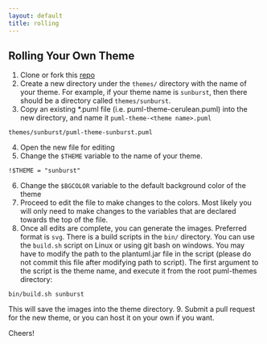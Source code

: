 ```yaml
---
layout: default
title: rolling
---
```

## Rolling Your Own Theme

1. Clone or fork this <a href="https://github.com/bschwarz/puml-themes">repo</a>
2. Create a new directory under the ``themes/`` directory with the name of your theme. For example, if your theme name is ``sunburst``, then there should be a directory called ``themes/sunburst``.
3. Copy an existing *.puml file (i.e. puml-theme-cerulean.puml) into the new directory, and name it ``puml-theme-<theme name>.puml``
~~~
themes/sunburst/puml-theme-sunburst.puml
~~~
4. Open the new file for editing
5. Change the ``$THEME`` variable to the name of your theme.
~~~
!$THEME = "sunburst"
~~~
6. Change the ``$BGCOLOR`` variable to the default background color of the theme
7. Proceed to edit the file to make changes to the colors. Most likely you will only need to make changes to the variables that are declared towards the top of the file.
8. Once all edits are complete, you can generate the images. Preferred format is ``svg``. There is a build scripts in the ``bin/`` directory. You can use the ``build.sh`` script on Linux or using git bash on windows. You may have to modify the path to the plantuml.jar file in the script (please do not commit this file after modifying path to script). The first argument to the script is the theme name, and execute it from the root puml-themes directory:
~~~
bin/build.sh sunburst
~~~
This will save the images into the theme directory.
9. Submit a pull request for the new theme, or you can host it on your own if you want.

Cheers!
